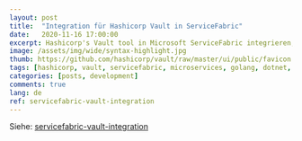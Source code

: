 ```yaml
---
layout: post
title:  "Integration für Hashicorp Vault in ServiceFabric"
date:   2020-11-16 17:00:00
excerpt: Hashicorp's Vault tool in Microsoft ServiceFabric integrieren, z.B. für On-Premises-Szenarios. 
image: /assets/img/wide/syntax-highlight.jpg
thumb: https://github.com/hashicorp/vault/raw/master/ui/public/favicon.png
tags: [hashicorp, vault, servicefabric, microservices, golang, dotnet, csharp]
categories: [posts, development]
comments: true
lang: de
ref: servicefabric-vault-integration
---
```


Siehe: [servicefabric-vault-integration](https://github.com/mcpride/servicefabric-vault-integration)

